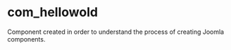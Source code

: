 # com_hellowold
Component created in order to understand the process of creating Joomla components.
